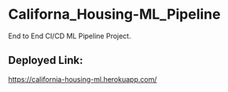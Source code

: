 # Californa_Housing-ML_Pipeline
End to End CI/CD ML Pipeline Project.

## Deployed Link:
https://california-housing-ml.herokuapp.com/
